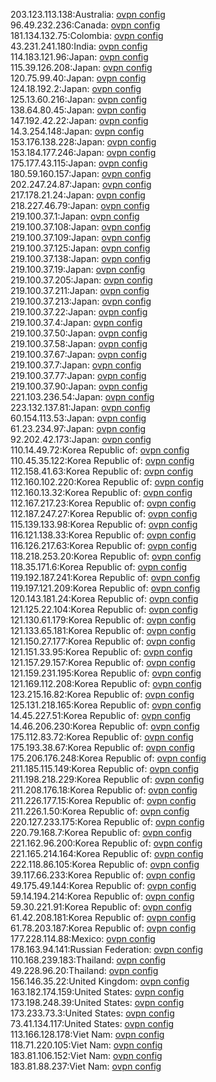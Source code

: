 203.123.113.138:Australia: [ovpn config](vpn/203_123_113_138.ovpn)  
96.49.232.236:Canada: [ovpn config](vpn/96_49_232_236.ovpn)  
181.134.132.75:Colombia: [ovpn config](vpn/181_134_132_75.ovpn)  
43.231.241.180:India: [ovpn config](vpn/43_231_241_180.ovpn)  
114.183.121.96:Japan: [ovpn config](vpn/114_183_121_96.ovpn)  
115.39.126.208:Japan: [ovpn config](vpn/115_39_126_208.ovpn)  
120.75.99.40:Japan: [ovpn config](vpn/120_75_99_40.ovpn)  
124.18.192.2:Japan: [ovpn config](vpn/124_18_192_2.ovpn)  
125.13.60.216:Japan: [ovpn config](vpn/125_13_60_216.ovpn)  
138.64.80.45:Japan: [ovpn config](vpn/138_64_80_45.ovpn)  
147.192.42.22:Japan: [ovpn config](vpn/147_192_42_22.ovpn)  
14.3.254.148:Japan: [ovpn config](vpn/14_3_254_148.ovpn)  
153.176.138.228:Japan: [ovpn config](vpn/153_176_138_228.ovpn)  
153.184.177.246:Japan: [ovpn config](vpn/153_184_177_246.ovpn)  
175.177.43.115:Japan: [ovpn config](vpn/175_177_43_115.ovpn)  
180.59.160.157:Japan: [ovpn config](vpn/180_59_160_157.ovpn)  
202.247.24.87:Japan: [ovpn config](vpn/202_247_24_87.ovpn)  
217.178.21.24:Japan: [ovpn config](vpn/217_178_21_24.ovpn)  
218.227.46.79:Japan: [ovpn config](vpn/218_227_46_79.ovpn)  
219.100.37.1:Japan: [ovpn config](vpn/219_100_37_1.ovpn)  
219.100.37.108:Japan: [ovpn config](vpn/219_100_37_108.ovpn)  
219.100.37.109:Japan: [ovpn config](vpn/219_100_37_109.ovpn)  
219.100.37.125:Japan: [ovpn config](vpn/219_100_37_125.ovpn)  
219.100.37.138:Japan: [ovpn config](vpn/219_100_37_138.ovpn)  
219.100.37.19:Japan: [ovpn config](vpn/219_100_37_19.ovpn)  
219.100.37.205:Japan: [ovpn config](vpn/219_100_37_205.ovpn)  
219.100.37.211:Japan: [ovpn config](vpn/219_100_37_211.ovpn)  
219.100.37.213:Japan: [ovpn config](vpn/219_100_37_213.ovpn)  
219.100.37.22:Japan: [ovpn config](vpn/219_100_37_22.ovpn)  
219.100.37.4:Japan: [ovpn config](vpn/219_100_37_4.ovpn)  
219.100.37.50:Japan: [ovpn config](vpn/219_100_37_50.ovpn)  
219.100.37.58:Japan: [ovpn config](vpn/219_100_37_58.ovpn)  
219.100.37.67:Japan: [ovpn config](vpn/219_100_37_67.ovpn)  
219.100.37.7:Japan: [ovpn config](vpn/219_100_37_7.ovpn)  
219.100.37.77:Japan: [ovpn config](vpn/219_100_37_77.ovpn)  
219.100.37.90:Japan: [ovpn config](vpn/219_100_37_90.ovpn)  
221.103.236.54:Japan: [ovpn config](vpn/221_103_236_54.ovpn)  
223.132.137.81:Japan: [ovpn config](vpn/223_132_137_81.ovpn)  
60.154.113.53:Japan: [ovpn config](vpn/60_154_113_53.ovpn)  
61.23.234.97:Japan: [ovpn config](vpn/61_23_234_97.ovpn)  
92.202.42.173:Japan: [ovpn config](vpn/92_202_42_173.ovpn)  
110.14.49.72:Korea Republic of: [ovpn config](vpn/110_14_49_72.ovpn)  
110.45.35.122:Korea Republic of: [ovpn config](vpn/110_45_35_122.ovpn)  
112.158.41.63:Korea Republic of: [ovpn config](vpn/112_158_41_63.ovpn)  
112.160.102.220:Korea Republic of: [ovpn config](vpn/112_160_102_220.ovpn)  
112.160.13.32:Korea Republic of: [ovpn config](vpn/112_160_13_32.ovpn)  
112.167.217.23:Korea Republic of: [ovpn config](vpn/112_167_217_23.ovpn)  
112.187.247.27:Korea Republic of: [ovpn config](vpn/112_187_247_27.ovpn)  
115.139.133.98:Korea Republic of: [ovpn config](vpn/115_139_133_98.ovpn)  
116.121.138.33:Korea Republic of: [ovpn config](vpn/116_121_138_33.ovpn)  
116.126.217.63:Korea Republic of: [ovpn config](vpn/116_126_217_63.ovpn)  
118.218.253.20:Korea Republic of: [ovpn config](vpn/118_218_253_20.ovpn)  
118.35.171.6:Korea Republic of: [ovpn config](vpn/118_35_171_6.ovpn)  
119.192.187.241:Korea Republic of: [ovpn config](vpn/119_192_187_241.ovpn)  
119.197.121.209:Korea Republic of: [ovpn config](vpn/119_197_121_209.ovpn)  
120.143.181.24:Korea Republic of: [ovpn config](vpn/120_143_181_24.ovpn)  
121.125.22.104:Korea Republic of: [ovpn config](vpn/121_125_22_104.ovpn)  
121.130.61.179:Korea Republic of: [ovpn config](vpn/121_130_61_179.ovpn)  
121.133.65.181:Korea Republic of: [ovpn config](vpn/121_133_65_181.ovpn)  
121.150.27.177:Korea Republic of: [ovpn config](vpn/121_150_27_177.ovpn)  
121.151.33.95:Korea Republic of: [ovpn config](vpn/121_151_33_95.ovpn)  
121.157.29.157:Korea Republic of: [ovpn config](vpn/121_157_29_157.ovpn)  
121.159.231.195:Korea Republic of: [ovpn config](vpn/121_159_231_195.ovpn)  
121.169.112.208:Korea Republic of: [ovpn config](vpn/121_169_112_208.ovpn)  
123.215.16.82:Korea Republic of: [ovpn config](vpn/123_215_16_82.ovpn)  
125.131.218.165:Korea Republic of: [ovpn config](vpn/125_131_218_165.ovpn)  
14.45.227.51:Korea Republic of: [ovpn config](vpn/14_45_227_51.ovpn)  
14.46.206.230:Korea Republic of: [ovpn config](vpn/14_46_206_230.ovpn)  
175.112.83.72:Korea Republic of: [ovpn config](vpn/175_112_83_72.ovpn)  
175.193.38.67:Korea Republic of: [ovpn config](vpn/175_193_38_67.ovpn)  
175.206.176.248:Korea Republic of: [ovpn config](vpn/175_206_176_248.ovpn)  
211.185.115.149:Korea Republic of: [ovpn config](vpn/211_185_115_149.ovpn)  
211.198.218.229:Korea Republic of: [ovpn config](vpn/211_198_218_229.ovpn)  
211.208.176.18:Korea Republic of: [ovpn config](vpn/211_208_176_18.ovpn)  
211.226.177.15:Korea Republic of: [ovpn config](vpn/211_226_177_15.ovpn)  
211.226.1.50:Korea Republic of: [ovpn config](vpn/211_226_1_50.ovpn)  
220.127.233.175:Korea Republic of: [ovpn config](vpn/220_127_233_175.ovpn)  
220.79.168.7:Korea Republic of: [ovpn config](vpn/220_79_168_7.ovpn)  
221.162.96.200:Korea Republic of: [ovpn config](vpn/221_162_96_200.ovpn)  
221.165.214.164:Korea Republic of: [ovpn config](vpn/221_165_214_164.ovpn)  
222.118.86.105:Korea Republic of: [ovpn config](vpn/222_118_86_105.ovpn)  
39.117.66.233:Korea Republic of: [ovpn config](vpn/39_117_66_233.ovpn)  
49.175.49.144:Korea Republic of: [ovpn config](vpn/49_175_49_144.ovpn)  
59.14.194.214:Korea Republic of: [ovpn config](vpn/59_14_194_214.ovpn)  
59.30.221.91:Korea Republic of: [ovpn config](vpn/59_30_221_91.ovpn)  
61.42.208.181:Korea Republic of: [ovpn config](vpn/61_42_208_181.ovpn)  
61.78.203.187:Korea Republic of: [ovpn config](vpn/61_78_203_187.ovpn)  
177.228.114.88:Mexico: [ovpn config](vpn/177_228_114_88.ovpn)  
178.163.94.141:Russian Federation: [ovpn config](vpn/178_163_94_141.ovpn)  
110.168.239.183:Thailand: [ovpn config](vpn/110_168_239_183.ovpn)  
49.228.96.20:Thailand: [ovpn config](vpn/49_228_96_20.ovpn)  
156.146.35.22:United Kingdom: [ovpn config](vpn/156_146_35_22.ovpn)  
163.182.174.159:United States: [ovpn config](vpn/163_182_174_159.ovpn)  
173.198.248.39:United States: [ovpn config](vpn/173_198_248_39.ovpn)  
173.233.73.3:United States: [ovpn config](vpn/173_233_73_3.ovpn)  
73.41.134.117:United States: [ovpn config](vpn/73_41_134_117.ovpn)  
113.166.128.178:Viet Nam: [ovpn config](vpn/113_166_128_178.ovpn)  
118.71.220.105:Viet Nam: [ovpn config](vpn/118_71_220_105.ovpn)  
183.81.106.152:Viet Nam: [ovpn config](vpn/183_81_106_152.ovpn)  
183.81.88.237:Viet Nam: [ovpn config](vpn/183_81_88_237.ovpn)  
